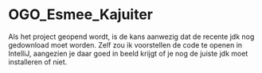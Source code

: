 # OGO_Esmee_Kajuiter

Als het project geopend wordt, is de kans aanwezig dat de recente jdk nog gedownload moet worden.
Zelf zou ik voorstellen de code te openen in IntelliJ, aangezien je daar goed in beeld krijgt of je nog de juiste jdk moet installeren of niet.